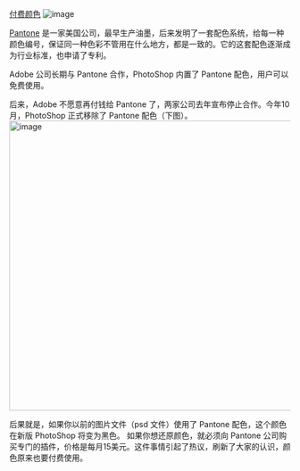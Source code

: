 
[付费颜色](https://kotaku.com/photoshop-pantone-color-plugin-adobe-creative-cloud-1849714742)
![image](https://user-images.githubusercontent.com/117549124/200158450-bdc670b1-5ff0-487c-b3d3-3b679ae6bd9a.png)

[Pantone](https://www.pantone.com/) 是一家美国公司，最早生产油墨，后来发明了一套配色系统，给每一种颜色编号，保证同一种色彩不管用在什么地方，都是一致的。它的这套配色逐渐成为行业标准，也申请了专利。

Adobe 公司长期与 Pantone 合作，PhotoShop 内置了 Pantone 配色，用户可以免费使用。

后来，Adobe 不愿意再付钱给 Pantone 了，两家公司去年宣布停止合作。今年10月，PhotoShop 正式移除了 Pantone 配色（下图）。
<img width="520" alt="image" src="https://user-images.githubusercontent.com/117549124/200158468-b301348d-3b39-4ea1-88b0-8accff49cc57.png">

后果就是，如果你以前的图片文件（psd 文件）使用了 Pantone 配色，这个颜色在新版 PhotoShop 将变为黑色。
如果你想还原颜色，就必须向 Pantone 公司购买专门的插件，价格是每月15美元。这件事情引起了热议，刷新了大家的认识，颜色原来也要付费使用。
